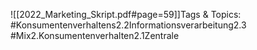 
![[2022_Marketing_Skript.pdf#page=59]]Tags & Topics:
   #Konsumentenverhaltens2.2Informationsverarbeitung2.3
   #Mix2.Konsumentenverhalten2.1Zentrale
